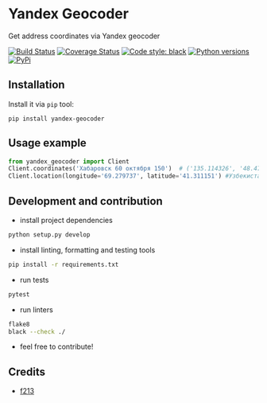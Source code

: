 Yandex Geocoder
===
Get address coordinates via Yandex geocoder

[![Build Status](https://travis-ci.org/sivakov512/yandex-geocoder.svg?branch=master)](https://travis-ci.org/sivakov512/yandex-geocoder)
[![Coverage Status](https://coveralls.io/repos/github/sivakov512/yandex-geocoder/badge.svg?branch=master)](https://coveralls.io/github/sivakov512/yandex-geocoder?branch=master)
[![Code style: black](https://img.shields.io/badge/code%20style-black-000000.svg)](https://github.com/ambv/black)
[![Python versions](https://img.shields.io/pypi/pyversions/yandex-geocoder.svg)](https://pypi.python.org/pypi/yandex-geocoder)
[![PyPi](https://img.shields.io/pypi/v/yandex-geocoder.svg)](https://pypi.python.org/pypi/yandex-geocoder)

Installation
---
Install it via `pip` tool:

``` shell
pip install yandex-geocoder
```

Usage example
---

``` python
from yandex_geocoder import Client
Client.coordinates('Хабаровск 60 октября 150')  # ('135.114326', '48.47839')
Client.location(longitude='69.279737', latitude='41.311151') #Узбекистан, Ташкент, сквер Амира Темура

```

Development and contribution
---

* install project dependencies
```bash
python setup.py develop
```

* install linting, formatting and testing tools
```bash
pip install -r requirements.txt
```

* run tests
```bash
pytest
```

* run linters
```bash
flake8
black --check ./
```

* feel free to contribute!

Credits
---
- [f213](https://github.com/f213)
